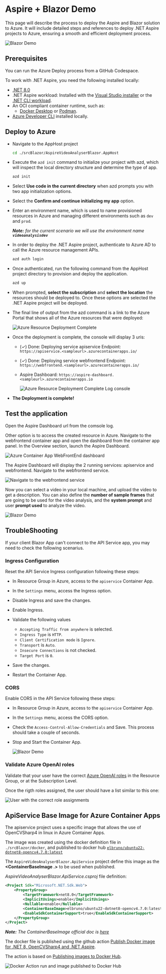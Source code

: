 # Aspire + Blazor Demo

This page will describe the process to deploy the Aspire and Blazor solution to Azure. It will include detailed steps and references to deploy .NET Aspire projects to Azure, ensuring a smooth and efficient deployment process.

![Blazor Demo](../images/50BlazorDemo.gif)

## Prerequisites

You can run the Azure Deploy process from a GitHub Codespace.

To work with .NET Aspire, you need the following installed locally:

- [.NET 8.0](https://dotnet.microsoft.com/en-us/download/dotnet/8.0)
- .NET Aspire workload:
Installed with the [Visual Studio installer](https://learn.microsoft.com/en-us/dotnet/aspire/fundamentals/setup-tooling?tabs=windows&pivots=visual-studio#install-net-aspire) or the [.NET CLI workload](https://learn.microsoft.com/en-us/dotnet/aspire/fundamentals/setup-tooling?tabs=windows&pivots=visual-studio#install-net-aspire).
- An OCI compliant container runtime, such as:
  - [Docker Desktop](https://www.docker.com/products/docker-desktop/) or [Podman](https://podman.io/).
- [Azure Developer CLI](https://learn.microsoft.com/en-us/azure/developer/azure-developer-cli/install-azd?tabs=winget-windows%2Cbrew-mac%2Cscript-linux&pivots=os-windows) installed locally. 

## Deploy to Azure

- Navigate to the AppHost project

    ```bash
    cd ./srcBlazor/AspireVideoAnalyserBlazor.AppHost
    ```

- Execute the `azd init` command to initialize your project with azd, which will inspect the local directory structure and determine the type of app.

    ```bash
    azd init
    ```
- Select **Use code in the current directory** when azd prompts you with two app initialization options.

- Select the **Confirm and continue initializing my app** option.

- Enter an environment name, which is used to name provisioned resources in Azure and managing different environments such as `dev` and `prod`.

  ***Note:** for the current scenario we will use the environment name **`videoanalysisdev`***

- In order to deploy the .NET Aspire project, authenticate to Azure AD to call the Azure resource management APIs.

    ```bash
    azd auth login
    ```

- Once authenticated, run the following command from the AppHost project directory to provision and deploy the application.

    ```bash
    azd up
    ```

- When prompted, **select the subscription** and **select the location** the resources should be deployed to. Once these options are selected the .NET Aspire project will be deployed.

- The final line of output from the azd command is a link to the Azure Portal that shows all of the Azure resources that were deployed:

    ![Azure Resource Deployment Complete](../images/65AzureDeployResourceComplete.png)

- Once the deployment is complete, the console will display 3 uris:

  - (✓) Done: Deploying service apiservice
    Endpoint: `https://apiservice.<sampleurl>.azurecontainerapps.io/`

  - (✓) Done: Deploying service webfrontend
    Endpoint: `https://webfrontend.<sampleurl>.azurecontainerapps.io/`

  - Aspire Dashboard: `https://aspire-dashboard.<sampleurl>.azurecontainerapps.io`

    ![Azure Resource Deployment Complete Log console](../images/66ConsoleLogDeployComplete.png)

- **The Deployment is complete!**

## Test the application

Open the Aspire Dashboard url from the comsole log.

Other option is to access the created resource in Azure. Navigate to the webfrontend container app and open the dashboard from the container app panel. In the Overview section, launch the Aspire Dashboard.

![Azure Container App WebFrontEnd dashboard](../images/68AzureCAWebFrontEnd.png)

The Aspire Dashboard will display the 2 running services: apiservice and webfrontend. Navigate to the webfrontend service.

![Navigate to the webfrontend service](../images/69AspireDashboardDeployedInAzure.png)

Now you can select a video in your local machine, and upload the video to get a description. You can also define the **number of sample frames** that are going to be used for the video analysis, and the **system prompt** and user **prompt used** to analyze the video.

![Blazor Demo](../images/50BlazorDemo.gif)

## TroubleShooting

If your client Blazor App can't connect to the API Service app, you may need to check the following scenarius.

### Ingress Configuration

Reset the API Service Ingress configuration following these steps:

- In Resource Group in Azure, access to the `apiservice` Container App.

- In the `Settings` menu, access the Ingress option.

- Disable Ingress and save the changes.

- Enable Ingress.

- Validate the following values

  - `Accepting Traffic from anywhere` is selected.
  - `Ingress Type` is `HTTP`.
  - `Client Certification mode` is `Ignore`.
  - `Transport` is `Auto`.
  - `Insecure Connections` is not checked.
  - `Target Port` is `0`.

- Save the changes.

- Restart the Container App.


### CORS

Enable CORS in the API Service following these steps:

- In Resource Group in Azure, access to the `apiservice` Container App.

- In the `Settings` menu, access the CORS option.

- Check the `Access-Control-Allow-Credentials` and Save. This process should take a couple of seconds.

- Stop and Start the Container App.

  ![Blazor Demo](../images/75ApiServiceEnableCors.png)

### Validate Azure OpenAI roles

Validate that your user have the correct [Azure OpenAI roles](https://learn.microsoft.com/en-us/azure/ai-services/openai/how-to/role-based-access-control#azure-openai-roles) in the Resource Group, or at the Subscription Level.

Once the rigth roles assigned, the user should have a list similar to this one:

![User with the correct role assignments](../images/76AzureAssigments.png)

## ApiService Base Image for Azure Container Apps

The apiservice project uses a specific image that allows the use of OpenCVSharp4 in linux in Azure Container Apps.

The image was created using the docker definition file in `./srcBlazor/docker`, and published to docker hub [`elbruno/ubuntu22-dotnet8-opencv4.7.0:latest`](https://hub.docker.com/repository/docker/elbruno/ubuntu22-dotnet8-opencv4.7.0)

The `AspireVideoAnalyserBlazor.ApiService` project define this image as the **<ContainerBaseImage .>** to be used when published.

*AspireVideoAnalyserBlazor.ApiService.csproj* file definition:

```xml
<Project Sdk="Microsoft.NET.Sdk.Web">
	<PropertyGroup>
		<TargetFramework>net8.0</TargetFramework>
		<ImplicitUsings>enable</ImplicitUsings>
		<Nullable>enable</Nullable>
		<ContainerBaseImage>elbruno/ubuntu22-dotnet8-opencv4.7.0:latest</ContainerBaseImage>
		<EnableSdkContainerSupport>true</EnableSdkContainerSupport>
	</PropertyGroup>
</Project>
```

***Note:** The ContainerBaseImage official doc is [here](https://learn.microsoft.com/en-us/dotnet/core/docker/publish-as-container?pivots=dotnet-8-0#containerbaseimage)*

The docker file is published using the github action [Publish Docker image for .NET 8, OpenCVSharp4 and .NET Aspire](../.github/workflows/publishdockerimage.yml). 

The action is based on [Publishing images to Docker Hub](https://docs.github.com/en/actions/use-cases-and-examples/publishing-packages/publishing-docker-images#publishing-images-to-docker-hub).

![Docker Action run and image published to Docker Hub](../images/70ApiServiceImageDockerPushToDockerHub.png)
